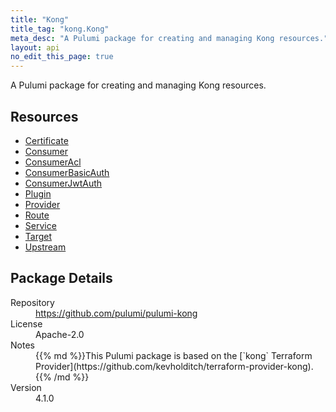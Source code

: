 ```yaml
---
title: "Kong"
title_tag: "kong.Kong"
meta_desc: "A Pulumi package for creating and managing Kong resources."
layout: api
no_edit_this_page: true
---
```


<!-- WARNING: this file was generated by Pulumi Docs Generator. -->
<!-- Do not edit by hand unless you're certain you know what you are doing! -->

A Pulumi package for creating and managing Kong resources.

<h2 id="resources">Resources</h2>
<ul class="api">
    <li><a href="certificate" title="Certificate"><span class="symbol resource"></span>Certificate</a></li>
    <li><a href="consumer" title="Consumer"><span class="symbol resource"></span>Consumer</a></li>
    <li><a href="consumeracl" title="ConsumerAcl"><span class="symbol resource"></span>ConsumerAcl</a></li>
    <li><a href="consumerbasicauth" title="ConsumerBasicAuth"><span class="symbol resource"></span>ConsumerBasicAuth</a></li>
    <li><a href="consumerjwtauth" title="ConsumerJwtAuth"><span class="symbol resource"></span>ConsumerJwtAuth</a></li>
    <li><a href="plugin" title="Plugin"><span class="symbol resource"></span>Plugin</a></li>
    <li><a href="provider" title="Provider"><span class="symbol resource"></span>Provider</a></li>
    <li><a href="route" title="Route"><span class="symbol resource"></span>Route</a></li>
    <li><a href="service" title="Service"><span class="symbol resource"></span>Service</a></li>
    <li><a href="target" title="Target"><span class="symbol resource"></span>Target</a></li>
    <li><a href="upstream" title="Upstream"><span class="symbol resource"></span>Upstream</a></li>
</ul>

<h2 id="package-details">Package Details</h2>
<dl class="package-details">
	<dt>Repository</dt>
	<dd><a href="https://github.com/pulumi/pulumi-kong">https://github.com/pulumi/pulumi-kong</a></dd>
	<dt>License</dt>
	<dd>Apache-2.0</dd>
	<dt>Notes</dt>
	<dd>{{% md %}}This Pulumi package is based on the [`kong` Terraform Provider](https://github.com/kevholditch/terraform-provider-kong).{{% /md %}}</dd>
	<dt>Version</dt>
	<dd>4.1.0</dd>
</dl>

